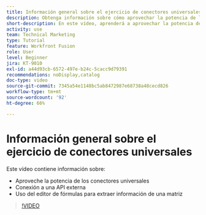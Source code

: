 ```yaml
---
title: Información general sobre el ejercicio de conectores universales
description: Obtenga información sobre cómo aprovechar la potencia de los conectores universales, conectarse a una API externa y extraer información de una matriz, todo en  [!DNL Adobe Workfront Fusion].
short-description: En este vídeo, aprenderá a aprovechar la potencia de los conectores universales, conectarse a una API externa y utilizar el editor de fórmulas para extraer información de una matriz.
activity: use
team: Technical Marketing
type: Tutorial
feature: Workfront Fusion
role: User
level: Beginner
jira: KT-9010
exl-id: a44d93cb-6572-497e-b24c-5cacc9d79391
recommendations: noDisplay,catalog
doc-type: video
source-git-commit: 7345a54e1148bc5ab8472987e68738a48cecd826
workflow-type: tm+mt
source-wordcount: '92'
ht-degree: 66%

---
```


# Información general sobre el ejercicio de conectores universales

Este vídeo contiene información sobre:

* Aproveche la potencia de los conectores universales
* Conexión a una API externa
* Uso del editor de fórmulas para extraer información de una matriz

>[!VIDEO](https://video.tv.adobe.com/v/335269/?quality=12&learn=on)
